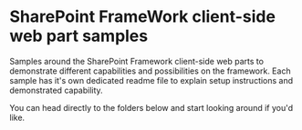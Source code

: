 # SharePoint FrameWork client-side web part samples

Samples around the SharePoint Framework client-side web parts to demonstrate different capabilities and possibilities on the framework. Each sample has it's own dedicated readme file to explain setup instructions and demonstrated capability.

You can head directly to the folders below and start looking around if you'd like.

